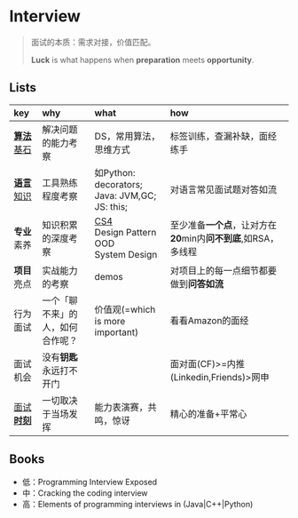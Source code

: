 # Interview

> 面试的本质：需求对接，价值匹配。 
> 
>  **Luck** is what happens when **preparation** meets **opportunity**.

## Lists 


|key|why|what|how|
|:--|:--|:--|:--|
|[**算法**基石](https://github.com/willwang-x/algorithms-with-illustrations)|解决问题的能力考察|DS，常用算法，思维方式|标签训练，查漏补缺，面经练手|
|[**语言**知识](https://github.com/willwang-x/coder-arms)|工具熟练程度考察|如Python: decorators; <br> Java: JVM,GC; <br> JS: this;|对语言常见面试题对答如流|
|**专业**素养|知识积累的深度考察|[CS4](https://github.com/willwang-x/cs-core-skills)<br>Design Pattern<br>OOD<br>System Design|至少准备**一个点**，让对方在**20**min内**问不到底**,如RSA，多线程|
|**项目**亮点|实战能力的考察|demos|对项目上的每一点细节都要做到**问答如流**|
|行为面试|一个「聊不来」的人，如何合作呢？|价值观(=which is more important)|看看Amazon的面经|
|面试机会|没有**钥匙**永远打不开门||面对面(CF)>=内推(Linkedin,Friends)>网申|
|[面试**时刻**](https://github.com/willwang-x/algorithms-with-illustrations/blob/master/stories/better-interviewee.md)|一切取决于当场发挥|能力表演赛，共鸣，惊讶|精心的准备+平常心|


## Books

* 低：Programming Interview Exposed
* 中：Cracking the coding interview
* 高：Elements of programming interviews in (Java|C++|Python)